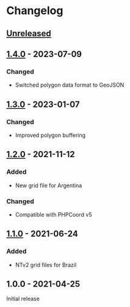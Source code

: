 # Changelog

## [Unreleased]

## [1.4.0] - 2023-07-09
### Changed
- Switched polygon data format to GeoJSON

## [1.3.0] - 2023-01-07
### Changed
- Improved polygon buffering

## [1.2.0] - 2021-11-12
### Added
- New grid file for Argentina
### Changed
- Compatible with PHPCoord v5

## [1.1.0] - 2021-06-24
### Added
- NTv2 grid files for Brazil

## 1.0.0 - 2021-04-25
Initial release

[Unreleased]: https://github.com/dvdoug/PHPCoordSouthAmerica/compare/v1.4.0...HEAD
[1.4.0]: https://github.com/dvdoug/PHPCoordSouthAmerica/compare/v1.3.0...v1.4.0
[1.3.0]: https://github.com/dvdoug/PHPCoordSouthAmerica/compare/v1.2.0...v1.3.0
[1.2.0]: https://github.com/dvdoug/PHPCoordSouthAmerica/compare/v1.1.0...v1.2.0
[1.1.0]: https://github.com/dvdoug/PHPCoordSouthAmerica/compare/v1.0.0...v1.1.0
